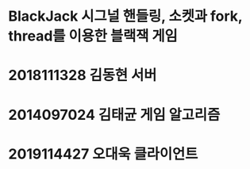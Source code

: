 
# BlackJack 시그널 핸들링, 소켓과 fork, thread를 이용한 블랙잭 게임

# 2018111328 김동현 서버 
# 2014097024 김태균 게임 알고리즘
# 2019114427 오대욱 클라이언트
